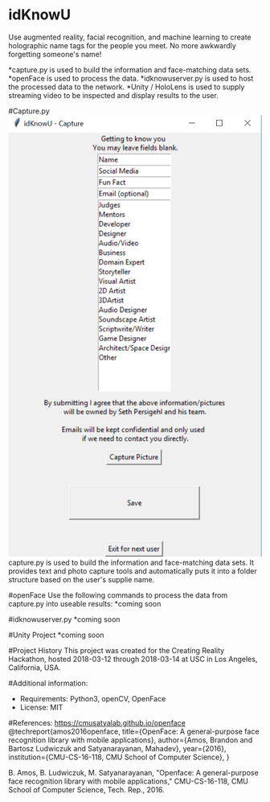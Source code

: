# idKnowU

Use augmented reality, facial recognition, and machine learning to create holographic name tags for the people you meet. No more awkwardly forgetting someone's name!

*capture.py is used to build the information and face-matching data sets.
*openFace is used to process the data.
*idknowuserver.py is used to host the processed data to the network.
*Unity / HoloLens is used to supply streaming video to be inspected and display results to the user.


#Capture.py
![Capture.py Demonstration](doc/img/capture_py_demo.png?raw=true "Information capture script used to provide training data for machine learning")
capture.py is used to build the information and face-matching data sets. It provides text and photo capture tools and automatically puts it into a folder structure based on the user's supplie name.

#openFace
Use the following commands to process the data from capture.py into useable results:
*coming soon

#idknowuserver.py
*coming soon

#Unity Project
*coming soon

#Project History
This project was created for the Creating Reality Hackathon, hosted 2018-03-12 through 2018-03-14 at USC in Los Angeles, California, USA.


#Additional information:
* Requirements: Python3, openCV, OpenFace
* License: MIT



#References:
https://cmusatyalab.github.io/openface
@techreport{amos2016openface,
  title={OpenFace: A general-purpose face recognition
    library with mobile applications},
  author={Amos, Brandon and Bartosz Ludwiczuk and Satyanarayanan, Mahadev},
  year={2016},
  institution={CMU-CS-16-118, CMU School of Computer Science},
}

B. Amos, B. Ludwiczuk, M. Satyanarayanan,
"Openface: A general-purpose face recognition library with mobile applications,"
CMU-CS-16-118, CMU School of Computer Science, Tech. Rep., 2016.